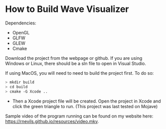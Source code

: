 # How to Build Wave Visualizer 

Dependencies:

- OpenGL
- GLFW
- GLEW
- Cmake

Download the project from the webpage or github. If you are using Windows or Linux, there should be a sln file to open in Visual Studio.

If using MacOS, you will need to need to build the project first. To do so:

```bash
> mkdir build
> cd build
> cmake -G Xcode ..
```

- Then a Xcode project file will be created. Open the project in Xcode and click the green triangle to run. (This project was last tested on Mojave)


Sample video of the program running can be found on my website here: https://rnevils.github.io/resources/video.mkv.